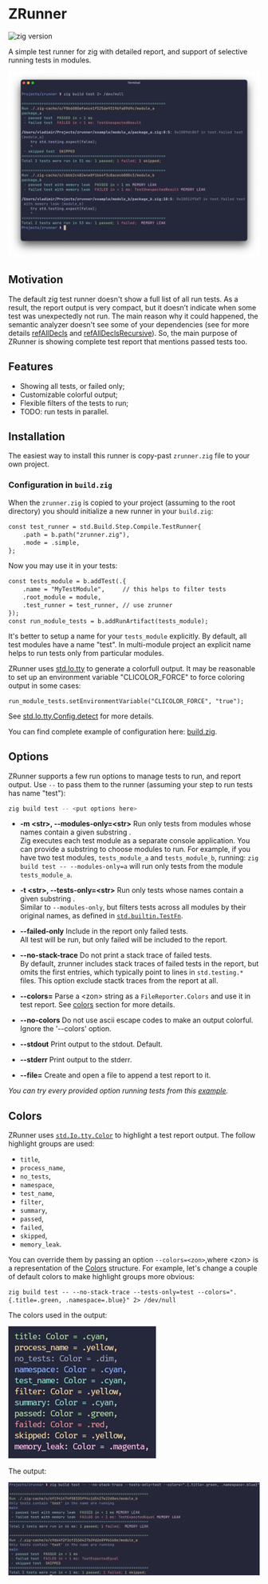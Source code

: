 # ZRunner

![zig version](https://img.shields.io/badge/zig%20version-0.15.1-fcca77)

A simple test runner for zig with detailed report, and support of selective running tests in modules.

![demo](assets/demo.png)

## Motivation
The default zig test runner doesn't show a full list of all run tests. As a result, the report output 
is very compact, but it doesn’t indicate when some test was unexpectedly not run. The main reason why 
it could happened, the semantic analyzer doesn't see some of your dependencies (see for more details 
[refAllDecls](https://ziglang.org/documentation/master/std/#std.testing.refAllDecls) and 
[refAllDeclsRecursive](https://ziglang.org/documentation/master/std/#std.testing.refAllDeclsRecursive)).
So, the main purpose of ZRunner is showing complete test report that
mentions passed tests too.

## Features

  - Showing all tests, or failed only;
  - Customizable colorful output;
  - Flexible filters of the tests to run;
  - TODO: run tests in parallel.

## Installation

The easiest way to install this runner is copy-past `zrunner.zig` file to your
own project.

### Configuration in `build.zig`

When the `zrunner.zig` is copied to your project (assuming to the root directory) you should initialize
a new runner in your `build.zig`:

```zig
const test_runner = std.Build.Step.Compile.TestRunner{
    .path = b.path("zrunner.zig"),
    .mode = .simple,
};
```

Now you may use it in your tests:
```zig
const tests_module = b.addTest(.{
    .name = "MyTestModule",     // this helps to filter tests
    .root_module = module,
    .test_runner = test_runner, // use zrunner
});
const run_module_tests = b.addRunArtifact(tests_module);
```
It's better to setup a name for your `tests_module` explicitly. By default, all test
modules have a name "test". In multi-module project an explicit name helps to run tests
only from particular modules.

ZRunner uses [std.Io.tty](https://ziglang.org/documentation/0.15.1/std/#std.Io.tty)
to generate a colorfull output. It may be reasonable to set up an environment variable
"CLICOLOR_FORCE" to force coloring output in some cases:
```zig
run_module_tests.setEnvironmentVariable("CLICOLOR_FORCE", "true");
```
See [std.Io.tty.Config.detect](https://ziglang.org/documentation/0.15.1/std/#std.Io.tty.Config.detect)
for more details.

You can find complete example of configuration here: [build.zig](build.zig).

## Options

ZRunner supports a few run options to manage tests to run, and report output. Use
`--` to pass them to the runner (assuming your step to run tests has name "test"):
```sh
zig build test -- <put options here>
```
  * **-m &lt;str>, --modules-only=&lt;str>** Run only tests from modules whose names contain a given substring <str>.<br/> 
  Zig executes each test module as a separate console application. You can provide a substring to
  choose modules to run. For example, if you have two test modules,
  `tests_module_a` and `tests_module_b`, running: `zig build test -- --modules-only=a` will run only tests from the
  module `tests_module_a`.

  * **-t &lt;str>, --tests-only=&lt;str>** Run only tests whose names contain a given substring <str>.<br/>
  Similar to `--modules-only`, but filters tests across all modules by their original names, as defined in
  [`std.builtin.TestFn`](https://ziglang.org/documentation/0.15.1/std/#std.builtin.TestFn).

  * **--failed-only** Include in the report only failed tests.<br/>
  All test will be run, but only failed will be included to the report.

  * **--no-stack-trace** Do not print a stack trace of failed tests.<br/>
  By default, zrunner includes stack traces of failed tests in the report, but omits the first entries, 
  which typically point to lines in `std.testing.*` files. This option exclude
  stactk traces from the report at all.

  * **--colors=<zon>** Parse a &lt;zon> string as a `FileReporter.Colors` and use it in test report.
  See [colors](#colors) section for more details.

  * **--no-colors** Do not use ascii escape codes to make an output colorful. Ignore the '--colors' option.

  * **--stdout** Print output to the stdout. Default.

  * **--stderr** Print output to the stderr.

  * **--file=<file path>** Create and open a file <file path> to append a test report to it.

_You can try every provided option running tests from this [example](example/)._

## Colors

ZRunner uses [`std.Io.tty.Color`](https://ziglang.org/documentation/0.15.1/std/#std.Io.tty.Color) 
to highlight a test report output. The follow
highlight groups are used: 
  - `title`, 
  - `process_name`, 
  - `no_tests`,
  - `namespace`,
  - `test_name`,
  - `filter`,
  - `summary`,
  - `passed`,
  - `failed`,
  - `skipped`,
  - `memory_leak`.

You can override them by passing an option `--colors=<zon>`,where &lt;zon> is a
representation of the [Colors](zrunner.FileReporter.Colors) structure. For
example, let's change a couple of default colors to make highlight groups more
obvious:
```zig
zig build test -- --no-stack-trace --tests-only=test --colors=".{.title=.green, .namespace=.blue}" 2> /dev/null
```
The colors used in the output:

![colors](assets/colors.png)

The output:

![colors-example](assets/colors-example.png)
